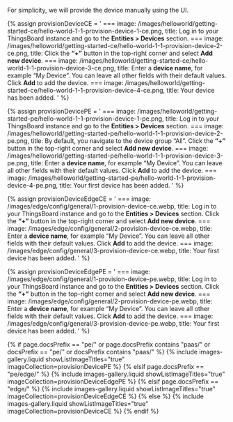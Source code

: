 For simplicity, we will provide the device manually using the UI.

{% assign provisionDeviceCE = '
    ===
        image: /images/helloworld/getting-started-ce/hello-world-1-1-provision-device-1-ce.png,
        title: Log in to your ThingsBoard instance and go to the **Entities > Devices** section.
    ===
        image: /images/helloworld/getting-started-ce/hello-world-1-1-provision-device-2-ce.png,
        title: Click the **“+”** button in the top-right corner and select **Add new device**.
    ===
        image: /images/helloworld/getting-started-ce/hello-world-1-1-provision-device-3-ce.png,
        title: Enter a **device name**, for example “My Device”. You can leave all other fields with their default values. Click **Add** to add the device.
    ===
        image: /images/helloworld/getting-started-ce/hello-world-1-1-provision-device-4-ce.png,
        title: Your device has been added.
    '
%}

{% assign provisionDevicePE = '
    ===
        image: /images/helloworld/getting-started-pe/hello-world-1-1-provision-device-1-pe.png,
        title: Log in to your ThingsBoard instance and go to the **Entities > Devices** section.
    ===
        image: /images/helloworld/getting-started-pe/hello-world-1-1-provision-device-2-pe.png,
        title: By default, you navigate to the device group “All”. Click the **“+”** button in the top-right corner and select **Add new device**.
    ===
        image: /images/helloworld/getting-started-pe/hello-world-1-1-provision-device-3-pe.png,
        title: Enter a **device name**, for example “My Device”. You can leave all other fields with their default values. Click **Add** to add the device.
    ===
        image: /images/helloworld/getting-started-pe/hello-world-1-1-provision-device-4-pe.png,
        title: Your first device has been added.
    '
%}

{% assign provisionDeviceEdgeCE = '
    ===
        image: /images/edge/config/general/1-provision-device-ce.webp,
        title: Log in to your ThingsBoard instance and go to the **Entities > Devices** section. Click the **“+”** button in the top-right corner and select **Add new device**.
    ===
        image: /images/edge/config/general/2-provision-device-ce.webp,
        title: Enter a **device name**, for example “My Device”. You can leave all other fields with their default values. Click **Add** to add the device.
    ===
        image: /images/edge/config/general/3-provision-device-ce.webp,
        title: Your first device has been added.
'
%}

{% assign provisionDeviceEdgePE = '
    ===
        image: /images/edge/config/general/1-provision-device-pe.webp,
        title: Log in to your ThingsBoard instance and go to the **Entities > Devices** section. Click the **“+”** button in the top-right corner and select **Add new device**.
    ===
        image: /images/edge/config/general/2-provision-device-pe.webp,
        title: Enter a **device name**, for example “My Device”. You can leave all other fields with their default values. Click **Add** to add the device.
    ===
        image: /images/edge/config/general/3-provision-device-pe.webp,
        title: Your first device has been added.
'
%}

{% if page.docsPrefix == "pe/" or page.docsPrefix contains "paas/" or docsPrefix == "pe/" or docsPrefix contains "paas/" %}
    {% include images-gallery.liquid showListImageTitles="true" imageCollection=provisionDevicePE %}
{% elsif page.docsPrefix == "pe/edge/" %}
    {% include images-gallery.liquid showListImageTitles="true" imageCollection=provisionDeviceEdgePE %}
{% elsif page.docsPrefix == "edge/" %}
    {% include images-gallery.liquid showListImageTitles="true" imageCollection=provisionDeviceEdgeCE %}
{% else %}
    {% include images-gallery.liquid showListImageTitles="true" imageCollection=provisionDeviceCE %}
{% endif %} 